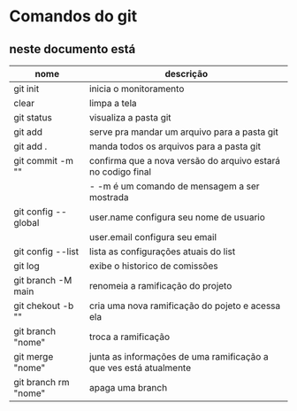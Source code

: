 # Comandos do git

neste documento está
---

| nome | descrição |
| -- | -- |
| git init | inicia o monitoramento |
| clear|  limpa a tela|
| git status | visualiza a pasta git|
| git add | serve pra mandar um arquivo para a pasta git|
| git add . | manda todos os arquivos para a pasta git|
| git commit -m "" | confirma que a nova versão do arquivo estará no codigo final
| |  - -m é um comando de mensagem a ser mostrada|
| git config --global | user.name configura seu nome de usuario
| | user.email configura seu email
| git config --list | lista as configurações atuais do list
| git log | exibe o historico de comissões
| git branch -M main | renomeia a ramificação do projeto
| git chekout -b "" | cria uma nova ramificação do pojeto e acessa ela
|git branch "nome" | troca a ramificação
| git merge "nome" | junta as informações de uma ramificação a que ves está atualmente
| git branch rm "nome" | apaga uma branch

